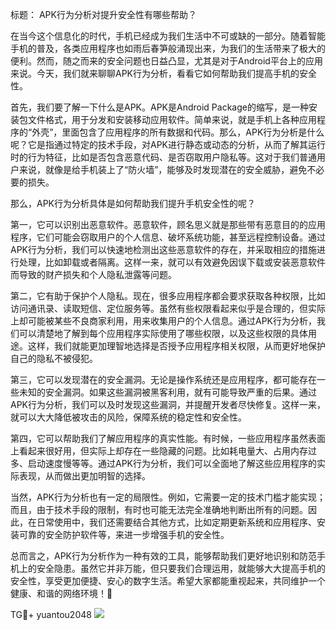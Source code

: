 标题： APK行为分析对提升安全性有哪些帮助？

在当今这个信息化的时代，手机已经成为我们生活中不可或缺的一部分。随着智能手机的普及，各类应用程序也如雨后春笋般涌现出来，为我们的生活带来了极大的便利。然而，随之而来的安全问题也日益凸显，尤其是对于Android平台上的应用来说。今天，我们就来聊聊APK行为分析，看看它如何帮助我们提高手机的安全性。

首先，我们要了解一下什么是APK。APK是Android Package的缩写，是一种安装包文件格式，用于分发和安装移动应用软件。简单来说，就是手机上各种应用程序的“外壳”，里面包含了应用程序的所有数据和代码。那么，APK行为分析是什么呢？它是指通过特定的技术手段，对APK进行静态或动态的分析，从而了解其运行时的行为特征，比如是否包含恶意代码、是否窃取用户隐私等。这对于我们普通用户来说，就像是给手机装上了“防火墙”，能够及时发现潜在的安全威胁，避免不必要的损失。

那么，APK行为分析具体是如何帮助我们提升手机安全性的呢？

第一，它可以识别出恶意软件。恶意软件，顾名思义就是那些带有恶意目的的应用程序，它们可能会窃取用户的个人信息、破坏系统功能，甚至远程控制设备。通过APK行为分析，我们可以快速地检测出这些恶意软件的存在，并采取相应的措施进行处理，比如卸载或者隔离。这样一来，就可以有效避免因误下载或安装恶意软件而导致的财产损失和个人隐私泄露等问题。

第二，它有助于保护个人隐私。现在，很多应用程序都会要求获取各种权限，比如访问通讯录、读取短信、定位服务等。虽然有些权限看起来似乎是合理的，但实际上却可能被某些不良商家利用，用来收集用户的个人信息。通过APK行为分析，我们可以清楚地了解到每个应用程序实际使用了哪些权限，以及这些权限的具体用途。这样，我们就能更加理智地选择是否授予应用程序相关权限，从而更好地保护自己的隐私不被侵犯。

第三，它可以发现潜在的安全漏洞。无论是操作系统还是应用程序，都可能存在一些未知的安全漏洞。如果这些漏洞被黑客利用，就有可能导致严重的后果。通过APK行为分析，我们可以及时发现这些漏洞，并提醒开发者尽快修复。这样一来，就可以大大降低被攻击的风险，保障系统的稳定性和安全性。

第四，它可以帮助我们了解应用程序的真实性能。有时候，一些应用程序虽然表面上看起来很好用，但实际上却存在一些隐藏的问题。比如耗电量大、占用内存过多、启动速度慢等等。通过APK行为分析，我们可以全面地了解这些应用程序的实际表现，从而做出更加明智的选择。

当然，APK行为分析也有一定的局限性。例如，它需要一定的技术门槛才能实现；而且，由于技术手段的限制，有时也可能无法完全准确地判断出所有的问题。因此，在日常使用中，我们还需要结合其他方式，比如定期更新系统和应用程序、安装可靠的安全防护软件等，来进一步增强手机的安全性。

总而言之，APK行为分析作为一种有效的工具，能够帮助我们更好地识别和防范手机上的安全隐患。虽然它并非万能，但只要我们合理运用，就能够大大提高手机的安全性，享受更加便捷、安心的数字生活。希望大家都能重视起来，共同维护一个健康、和谐的网络环境！💪

TG💪+ yuantou2048  ![](https://github.com/user-attachments/assets/cf57a8bb-a08e-43c1-ad82-039f33c64200)